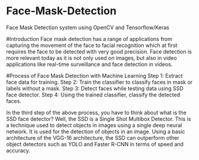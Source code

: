# Face-Mask-Detection
Face Mask Detection system using OpenCV and Tensorflow/Keras

#Introduction
Face mask detection has a range of applications from capturing the movement of the face to facial recognition which at first requires the face to be detected with very good precision. Face detection is more relevant today as it is not only used on images, but also in video applications like real-time surveillance and face detection in videos.


#Process of Face Mask Detection with Machine Learning
Step 1: Extract face data for training.
Step 2: Train the classifier to classify faces in mask or labels without a mask.
Step 3: Detect faces while testing data using SSD face detector.
Step 4: Using the trained classifier, classify the detected faces.

In the third step of the above process, you have to think about what is the SSD face detector? Well, the SSD is a Single Shot Multibox Detector. This is a technique used to detect objects in images using a single deep neural network.
It is used for the detection of objects in an image. Using a basic architecture of the VGG-16 architecture, the SSD can outperform other object detectors such as YOLO and Faster R-CNN in terms of speed and accuracy.
